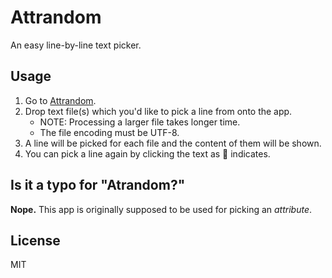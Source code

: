 # Attrandom

An easy line-by-line text picker.

## Usage

1. Go to [Attrandom](https://keyfox.github.io/attrandom/).
1. Drop text file(s) which you'd like to pick a line from onto the app.
   - NOTE: Processing a larger file takes longer time.
   - The file encoding must be UTF-8.
1. A line will be picked for each file and the content of them will be shown.
1. You can pick a line again by clicking the text as 🎲 indicates.

## Is it a typo for "Atrandom?"

**Nope.**
This app is originally supposed to be used for picking an _attribute_.

## License

MIT
